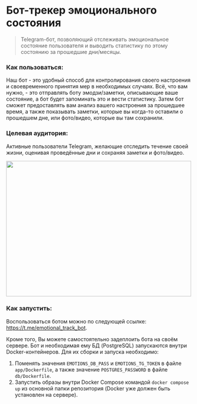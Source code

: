 # Бот-трекер эмоционального состояния
> Telegram-бот, позволяющий отслеживать эмоциональное состояние пользователя и выводить статистику по этому состоянию за прошедшие дни/месяцы.

### Как пользоваться:
Наш бот - это удобный способ для контролирования своего настроения и своевременного принятия мер в необходимых случаях. Всё, что вам нужно, - это отправлять боту эмодзи/заметки, описывающие ваше состояние, а бот будет запоминать это и вести статистику. Затем бот сможет предоставлять вам анализ вашего настроения за прошедшее время, а также показывать заметки, которые вы когда-то оставили о прошедшем дне, или фото/видео, которые вы там сохранили. 

### Целевая аудитория:
Активные пользователи Telegram, желающие отследить течение своей жизни, оценивая проведённые дни и сохраняя заметки и фото/видео.

<img src="https://github.com/emiilkaa/emotional-tracker-bot/assets/68617720/f2f9cb2d-3f56-4840-ac0b-4e7b3444861f"  width="500" height="366">

### Как запустить:
Воспользоваться ботом можно по следующей ссылке: https://t.me/emotional_track_bot.

Кроме того, Вы можете самостоятельно задеплоить бота на своём сервере. Бот и необходимая ему БД (PostgreSQL) запускаются внутри Docker-контейнеров. Для их сборки и запуска необходимо:
1. Поменять значения ```EMOTIONS_DB_PASS``` и ```EMOTIONS_TG_TOKEN``` в файле ```app/Dockerfile```, а также значение ```POSTGRES_PASSWORD``` в файле ```db/Dockerfile```.
2. Запустить образы внутри Docker Compose командой ```docker compose up``` из основной папки репозитория (Docker уже должен быть установлен на сервере).
